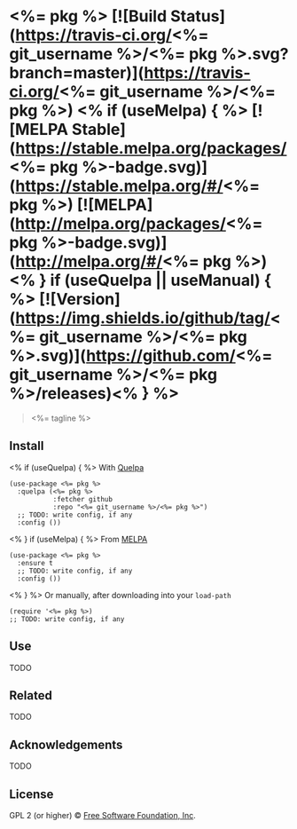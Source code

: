 # <%= pkg %> [![Build Status](https://travis-ci.org/<%= git_username %>/<%= pkg %>.svg?branch=master)](https://travis-ci.org/<%= git_username %>/<%= pkg %>) <% if (useMelpa) { %> [![MELPA Stable](https://stable.melpa.org/packages/<%= pkg %>-badge.svg)](https://stable.melpa.org/#/<%= pkg %>) [![MELPA](http://melpa.org/packages/<%= pkg %>-badge.svg)](http://melpa.org/#/<%= pkg %>)<% } if (useQuelpa || useManual) { %> [![Version](https://img.shields.io/github/tag/<%= git_username %>/<%= pkg %>.svg)](https://github.com/<%= git_username %>/<%= pkg %>/releases)<% } %>

> <%= tagline %>

## Install
<% if (useQuelpa) { %>
With [Quelpa](https://framagit.org/steckerhalter/quelpa)

``` {.sourceCode .lisp}
(use-package <%= pkg %>
  :quelpa (<%= pkg %>
           :fetcher github
           :repo "<%= git_username %>/<%= pkg %>")
  ;; TODO: write config, if any
  :config ())
```
<% } if (useMelpa) {  %>
From [MELPA](https://melpa.org/)

``` {.sourceCode .lisp}
(use-package <%= pkg %>
  :ensure t
  ;; TODO: write config, if any
  :config ())
```
<% } %>
Or manually, after downloading into your `load-path`

``` {.sourceCode .lisp}
(require '<%= pkg %>)
;; TODO: write config, if any
```

## Use

TODO

<!-- ## Example -->

<!-- ![TODO: set hover-text](https://raw.githubusercontent.com/<%= git_username %>/<%= pkg %>/master/img/demo.{TODO: set filetype png,gif}) -->

## Related

TODO

## Acknowledgements

TODO

## License

GPL 2 (or higher) © [Free Software Foundation, Inc](http://www.fsf.org/about).
